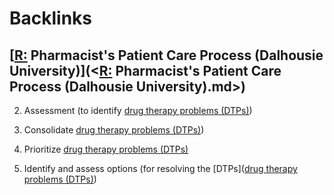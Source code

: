 
# Backlinks
## [[R:](<[R:.md>) Pharmacist's Patient Care Process (Dalhousie University)](<[R:](<R:.md>) Pharmacist's Patient Care Process (Dalhousie University).md>)
2. Assessment (to identify [drug therapy problems (DTPs)](<drug therapy problems (DTPs).md>))

3. Consolidate [drug therapy problems (DTPs)](<drug therapy problems (DTPs).md>))

4. Prioritize [drug therapy problems (DTPs)](<drug therapy problems (DTPs).md>)

5. Identify and assess options (for resolving the [DTPs]([drug therapy problems (DTPs)](<drug therapy problems (DTPs).md>))

